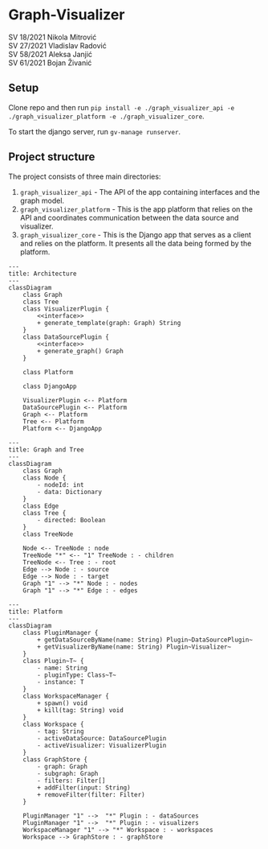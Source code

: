 # Graph-Visualizer <br>
SV 18/2021 Nikola Mitrović <br>
SV 27/2021 Vladislav Radović <br>
SV 58/2021 Aleksa Janjić <br>
SV 61/2021 Bojan Živanić

## Setup
Clone repo and then run `pip install -e ./graph_visualizer_api -e ./graph_visualizer_platform -e ./graph_visualizer_core`.

To start the django server, run `gv-manage runserver`.

## Project structure
The project consists of three main directories:
1. `graph_visualizer_api` - The API of the app containing interfaces and the graph model.
2. `graph_visualizer_platform` - This is the app platform that relies on the API and coordinates communication between the data source and visualizer.
3. `graph_visualizer_core` - This is the Django app that serves as a client and relies on the platform. It presents all the data being formed by the platform.

```mermaid
---
title: Architecture
---
classDiagram
    class Graph
    class Tree
    class VisualizerPlugin {
        <<interface>>
        + generate_template(graph: Graph) String
    }
    class DataSourcePlugin {
        <<interface>>
        + generate_graph() Graph
    }

    class Platform

    class DjangoApp
    
    VisualizerPlugin <-- Platform
    DataSourcePlugin <-- Platform
    Graph <-- Platform
    Tree <-- Platform
    Platform <-- DjangoApp
```

```mermaid
---
title: Graph and Tree
---
classDiagram
    class Graph
    class Node {
        - nodeId: int
        - data: Dictionary
    }
    class Edge
    class Tree {
        - directed: Boolean
    }
    class TreeNode
    
    Node <-- TreeNode : node
    TreeNode "*" <-- "1" TreeNode : - children
    TreeNode <-- Tree : - root
    Edge --> Node : - source
    Edge --> Node : - target
    Graph "1" --> "*" Node : - nodes
    Graph "1" --> "*" Edge : - edges
```

```mermaid
---
title: Platform
---
classDiagram
    class PluginManager {
        + getDataSourceByName(name: String) Plugin~DataSourcePlugin~
        + getVisualizerByName(name: String) Plugin~Visualizer~
    }
    class Plugin~T~ {
        - name: String
        - pluginType: Class~T~
        - instance: T
    }
    class WorkspaceManager {
        + spawn() void
        + kill(tag: String) void
    }
    class Workspace {
        - tag: String
        - activeDataSource: DataSourcePlugin
        - activeVisualizer: VisualizerPlugin
    }
    class GraphStore {
        - graph: Graph
        - subgraph: Graph
        - filters: Filter[]
        + addFilter(input: String)
        + removeFilter(filter: Filter)
    }
    
    PluginManager "1" -->  "*" Plugin : - dataSources
    PluginManager "1" -->  "*" Plugin : - visualizers
    WorkspaceManager "1" --> "*" Workspace : - workspaces
    Workspace --> GraphStore : - graphStore
```
